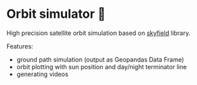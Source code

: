 # Orbit simulator :satellite:

High precision satellite orbit simulation based on [skyfield](http://rhodesmill.org/skyfield/) library.

Features:

- ground path simulation (output as Geopandas Data Frame)
- orbit plotting with sun position and  day/night terminator line
- generating videos